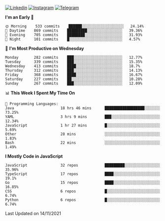 [![Linkedin](https://img.shields.io/badge/-Archie-blue?style=flat-square&labelColor=gray&logo=Linkedin&logoColor=white&link=https://www.linkedin.com/in/archisdi)](https://www.linkedin.com/in/archisdi)
[![Instagram](https://img.shields.io/badge/-@archisdi-orange?style=flat-square&labelColor=gray&logo=Instagram&logoColor=white&link=https://www.instagram.com/archisdi)](https://www.instagram.com/archisdi)
[![Telegram](https://img.shields.io/badge/-aai-informational?style=flat-square&labelColor=gray&logo=telegram&logoColor=white&link=https://t.me/archisdi)](https://t.me/archisdi)

<!--START_SECTION:waka-->
**I'm an Early 🐤** 

```text
🌞 Morning    533 commits    ██████░░░░░░░░░░░░░░░░░░░   24.14% 
🌆 Daytime    869 commits    █████████░░░░░░░░░░░░░░░░   39.36% 
🌃 Evening    705 commits    ████████░░░░░░░░░░░░░░░░░   31.93% 
🌙 Night      101 commits    █░░░░░░░░░░░░░░░░░░░░░░░░   4.57%

```
📅 **I'm Most Productive on Wednesday** 

```text
Monday       282 commits    ███░░░░░░░░░░░░░░░░░░░░░░   12.77% 
Tuesday      339 commits    ███░░░░░░░░░░░░░░░░░░░░░░   15.35% 
Wednesday    413 commits    ████░░░░░░░░░░░░░░░░░░░░░   18.7% 
Thursday     312 commits    ███░░░░░░░░░░░░░░░░░░░░░░   14.13% 
Friday       368 commits    ████░░░░░░░░░░░░░░░░░░░░░   16.67% 
Saturday     227 commits    ██░░░░░░░░░░░░░░░░░░░░░░░   10.28% 
Sunday       267 commits    ███░░░░░░░░░░░░░░░░░░░░░░   12.09%

```


📊 **This Week I Spent My Time On** 

```text
💬 Programming Languages: 
Java                     18 hrs 46 mins      ██████████████████░░░░░░░   73.25% 
YAML                     3 hrs 9 mins        ███░░░░░░░░░░░░░░░░░░░░░░   12.34% 
JavaScript               1 hr 27 mins        █░░░░░░░░░░░░░░░░░░░░░░░░   5.69% 
Other                    28 mins             ░░░░░░░░░░░░░░░░░░░░░░░░░   1.83% 
Bash                     22 mins             ░░░░░░░░░░░░░░░░░░░░░░░░░   1.49%

```

**I Mostly Code in JavaScript** 

```text
JavaScript               32 repos            █████████░░░░░░░░░░░░░░░░   35.96% 
TypeScript               17 repos            ████░░░░░░░░░░░░░░░░░░░░░   19.1% 
Go                       15 repos            ████░░░░░░░░░░░░░░░░░░░░░   16.85% 
CSS                      6 repos             █░░░░░░░░░░░░░░░░░░░░░░░░   6.74% 
Python                   6 repos             █░░░░░░░░░░░░░░░░░░░░░░░░   6.74%

```



 Last Updated on 14/11/2021
<!--END_SECTION:waka-->
